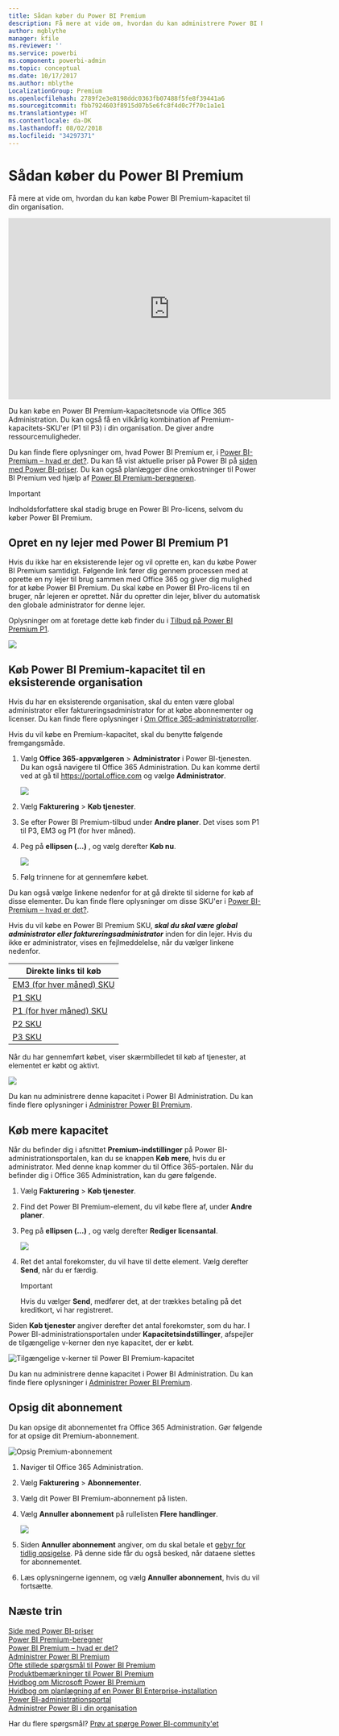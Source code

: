 ```yaml
---
title: Sådan køber du Power BI Premium
description: Få mere at vide om, hvordan du kan administrere Power BI Premium og give adgang til indhold for hele organisationen.
author: mgblythe
manager: kfile
ms.reviewer: ''
ms.service: powerbi
ms.component: powerbi-admin
ms.topic: conceptual
ms.date: 10/17/2017
ms.author: mblythe
LocalizationGroup: Premium
ms.openlocfilehash: 2789f2e3e8198ddc0363fb07488f5fe8f39441a6
ms.sourcegitcommit: fbb7924603f8915d07b5e6fc8f4d0c7f70c1a1e1
ms.translationtype: HT
ms.contentlocale: da-DK
ms.lasthandoff: 08/02/2018
ms.locfileid: "34297371"
---
```

# <a name="how-to-purchase-power-bi-premium"></a>Sådan køber du Power BI Premium
Få mere at vide om, hvordan du kan købe Power BI Premium-kapacitet til din organisation.

<iframe width="640" height="360" src="https://www.youtube.com/embed/NkvYs5Qp4iA?rel=0&amp;showinfo=0" frameborder="0" allowfullscreen></iframe>

Du kan købe en Power BI Premium-kapacitetsnode via Office 365 Administration. Du kan også få en vilkårlig kombination af Premium-kapacitets-SKU'er (P1 til P3) i din organisation. De giver andre ressourcemuligheder.

Du kan finde flere oplysninger om, hvad Power BI Premium er, i [Power BI-Premium – hvad er det?](service-premium.md). Du kan få vist aktuelle priser på Power BI på [siden med Power BI-priser](https://powerbi.microsoft.com/pricing/). Du kan også planlægger dine omkostninger til Power BI Premium ved hjælp af [Power BI Premium-beregneren](https://powerbi.microsoft.com/calculator/).

> [!IMPORTANT]
> Indholdsforfattere skal stadig bruge en Power BI Pro-licens, selvom du køber Power BI Premium.
> 
> 

## <a name="create-a-new-tenant-with-power-bi-premium-p1"></a>Opret en ny lejer med Power BI Premium P1
Hvis du ikke har en eksisterende lejer og vil oprette en, kan du købe Power BI Premium samtidigt. Følgende link fører dig gennem processen med at oprette en ny lejer til brug sammen med Office 365 og giver dig mulighed for at købe Power BI Premium. Du skal købe en Power BI Pro-licens til en bruger, når lejeren er oprettet. Når du opretter din lejer, bliver du automatisk den globale administrator for denne lejer.

Oplysninger om at foretage dette køb finder du i [Tilbud på Power BI Premium P1](https://signup.microsoft.com/Signup?OfferId=b3ec5615-cc11-48de-967d-8d79f7cb0af1).

![](media/service-admin-premium-purchase/premium-purchase-with-tenant.png)

## <a name="purchase-a-power-bi-premium-capacity-for-an-existing-organization"></a>Køb Power BI Premium-kapacitet til en eksisterende organisation
Hvis du har en eksisterende organisation, skal du enten være global administrator eller faktureringsadministrator for at købe abonnementer og licenser. Du kan finde flere oplysninger i [Om Office 365-administratorroller](https://support.office.com/article/About-Office-365-admin-roles-da585eea-f576-4f55-a1e0-87090b6aaa9d).

Hvis du vil købe en Premium-kapacitet, skal du benytte følgende fremgangsmåde.

1. Vælg **Office 365-appvælgeren** > **Administrator** i Power BI-tjenesten. Du kan også navigere til Office 365 Administration. Du kan komme dertil ved at gå til https://portal.office.com og vælge **Administrator**.
   
    ![](media/service-admin-premium-purchase/o365-app-picker.png)
2. Vælg **Fakturering** > **Køb tjenester**.
3. Se efter Power BI Premium-tilbud under **Andre planer**. Det vises som P1 til P3, EM3 og P1 (for hver måned).
4. Peg på **ellipsen (...)** , og vælg derefter **Køb nu**.
   
    ![](media/service-admin-premium-purchase/premium-purchase.png)
5. Følg trinnene for at gennemføre købet.

Du kan også vælge linkene nedenfor for at gå direkte til siderne for køb af disse elementer. Du kan finde flere oplysninger om disse SKU'er i [Power BI-Premium – hvad er det?](service-premium.md#premiumskus).

Hvis du vil købe en Power BI Premium SKU, ***skal du skal være global administrator eller faktureringsadministrator*** inden for din lejer. Hvis du ikke er administrator, vises en fejlmeddelelse, når du vælger linkene nedenfor.

| Direkte links til køb |
| --- |
| [EM3 (for hver måned) SKU](https://portal.office.com/commerce/completeorder.aspx?OfferId=4004702D-749C-4F74-BF47-3048F1833780&adminportal=1) |
| [P1 SKU](https://portal.office.com/commerce/completeorder.aspx?OfferId=b3ec5615-cc11-48de-967d-8d79f7cb0af1&adminportal=1) |
| [P1 (for hver måned) SKU](https://portal.office.com/commerce/completeorder.aspx?OfferId=E4C8EDD3-74A1-4D42-A738-C647972FBE81&adminportal=1) |
| [P2 SKU](https://portal.office.com/commerce/completeorder.aspx?OfferId=062F2AA7-B4BC-4B0E-980F-2072102D8605&adminportal=1) |
| [P3 SKU](https://portal.office.com/commerce/completeorder.aspx?OfferId=40c7d673-375c-42a1-84ca-f993a524fed0&adminportal=1) |

Når du har gennemført købet, viser skærmbilledet til køb af tjenester, at elementet er købt og aktivt.

![](media/service-admin-premium-purchase/premium-purchased.png)

Du kan nu administrere denne kapacitet i Power BI Administration. Du kan finde flere oplysninger i [Administrer Power BI Premium](service-admin-premium-manage.md).

## <a name="purchase-more-capacities"></a>Køb mere kapacitet
Når du befinder dig i afsnittet **Premium-indstillinger** på Power BI-administrationsportalen, kan du se knappen **Køb mere**, hvis du er administrator. Med denne knap kommer du til Office 365-portalen. Når du befinder dig i Office 365 Administration, kan du gøre følgende.

1. Vælg **Fakturering** > **Køb tjenester**.
2. Find det Power BI Premium-element, du vil købe flere af, under **Andre planer**.
3. Peg på **ellipsen (...)** , og vælg derefter **Rediger licensantal**.
   
    ![](media/service-admin-premium-purchase/premium-purchase-more.png)
4. Ret det antal forekomster, du vil have til dette element. Vælg derefter **Send**, når du er færdig.
   
   > [!IMPORTANT]
   > Hvis du vælger **Send**, medfører det, at der trækkes betaling på det kreditkort, vi har registreret.
   > 
   > 

Siden **Køb tjenester** angiver derefter det antal forekomster, som du har. I Power BI-administrationsportalen under **Kapacitetsindstillinger**, afspejler de tilgængelige v-kerner den nye kapacitet, der er købt.

![Tilgængelige v-kerner til Power BI Premium-kapacitet](media/service-admin-premium-purchase/premium-capacities.png)

Du kan nu administrere denne kapacitet i Power BI Administration. Du kan finde flere oplysninger i [Administrer Power BI Premium](service-admin-premium-manage.md).

## <a name="cancel-your-subscription"></a>Opsig dit abonnement
Du kan opsige dit abonnementet fra Office 365 Administration. Gør følgende for at opsige dit Premium-abonnement.

![](media/service-admin-premium-purchase/premium-cancel-subscription.png "Opsig Premium-abonnement")

1. Naviger til Office 365 Administration.
2. Vælg **Fakturering** > **Abonnementer**.
3. Vælg dit Power BI Premium-abonnement på listen.
4. Vælg **Annuller abonnement** på rullelisten **Flere handlinger**.
   
    ![](media/service-admin-premium-purchase/o365-more-actions.png)
5. Siden **Annuller abonnement** angiver, om du skal betale et [gebyr for tidlig opsigelse](https://support.office.com/article/early-termination-fees-6487d4de-401a-466f-8bc3-c0beb5cc40d3). På denne side får du også besked, når dataene slettes for abonnementet.
6. Læs oplysningerne igennem, og vælg **Annuller abonnement**, hvis du vil fortsætte.

## <a name="next-steps"></a>Næste trin
[Side med Power BI-priser](https://powerbi.microsoft.com/pricing/)  
[Power BI Premium-beregner](https://powerbi.microsoft.com/calculator/)  
[Power BI Premium – hvad er det?](service-premium.md)  
[Administrer Power BI Premium](service-admin-premium-manage.md)  
[Ofte stillede spørgsmål til Power BI Premium](service-premium-faq.md)  
[Produktbemærkninger til Power BI Premium](service-premium-release-notes.md)  
[Hvidbog om Microsoft Power BI Premium](https://aka.ms/pbipremiumwhitepaper)  
[Hvidbog om planlægning af en Power BI Enterprise-installation](https://aka.ms/pbienterprisedeploy)  
[Power BI-administrationsportal](service-admin-portal.md)  
[Administrer Power BI i din organisation](service-admin-administering-power-bi-in-your-organization.md)  

Har du flere spørgsmål? [Prøv at spørge Power BI-community'et](http://community.powerbi.com/)

